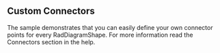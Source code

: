 ## Custom Connectors
The sample demonstrates that you can easily define your own connector points for every RadDiagramShape. For more information read the Connectors section in the help.